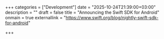 +++
categories = ["Development"]
date = "2025-10-24T21:39:00+03:00"
description = ""
draft = false
title = "Announcing the Swift SDK for Android"
onmain = true
externallink = "https://www.swift.org/blog/nightly-swift-sdk-for-android"

+++
